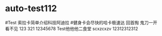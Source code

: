# auto-test112
#Test 索拉卡简单介绍科技阿迪拉
#健身卡会尽快的哈卡极速达
回首掏
鬼刀一开看不见
123
321
12345678
Test他他他二食堂
scxzcxzv
12312312312
